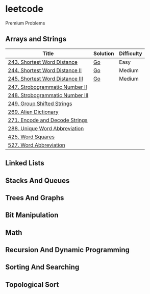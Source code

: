 # leetcode 

Premium Problems

## Arrays and Strings

| Title | Solution | Difficulty |
| --- | --- | --- |
| [243. Shortest Word Distance](https://leetcode.com/problems/shortest-word-distance/) | [Go](https://github.com/lee-hen/leetcode/tree/main/shortest_distance) | Easy | 
| [244. Shortest Word Distance II](https://leetcode.com/problems/shortest-word-distance-ii/) | [Go](https://github.com/lee-hen/leetcode/tree/main/shortest_distance2) | Medium |
| [245. Shortest Word Distance III](https://leetcode.com/problems/shortest-word-distance-iii/) | [Go](https://github.com/lee-hen/leetcode/tree/main/shortest_distance3) | Medium |
| [247. Strobogrammatic Number II](https://leetcode.com/problems/strobogrammatic-number-ii/) | | |
| [248. Strobogrammatic Number III](https://leetcode.com/problems/strobogrammatic-number-iii/) | | |
| [249. Group Shifted Strings](https://leetcode.com/problems/group-shifted-strings/) | | |
| [269. Alien Dictionary](https://leetcode.com/problems/alien-dictionary/) | | |
| [271. Encode and Decode Strings](https://leetcode.com/problems/encode-and-decode-strings/) | | |
| [288. Unique Word Abbreviation](https://leetcode.com/problems/unique-word-abbreviation/) | | |
| [425. Word Squares](https://leetcode.com/problems/word-squares/) | | |
| [527. Word Abbreviation](https://leetcode.com/problems/word-abbreviation/) | | |

## Linked Lists

## Stacks And Queues

## Trees And Graphs

## Bit Manipulation

## Math

## Recursion And Dynamic Programming

## Sorting And Searching

## Topological Sort
